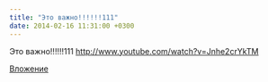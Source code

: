 ```yaml
---
title: "Это важно!!!!!!111"
date: 2014-02-16 11:31:00 +0300
---
```


Это важно!!!!!!111
http://www.youtube.com/watch?v=Jnhe2crYkTM

[Вложение](https://vk.com/video41076938_167335696)
